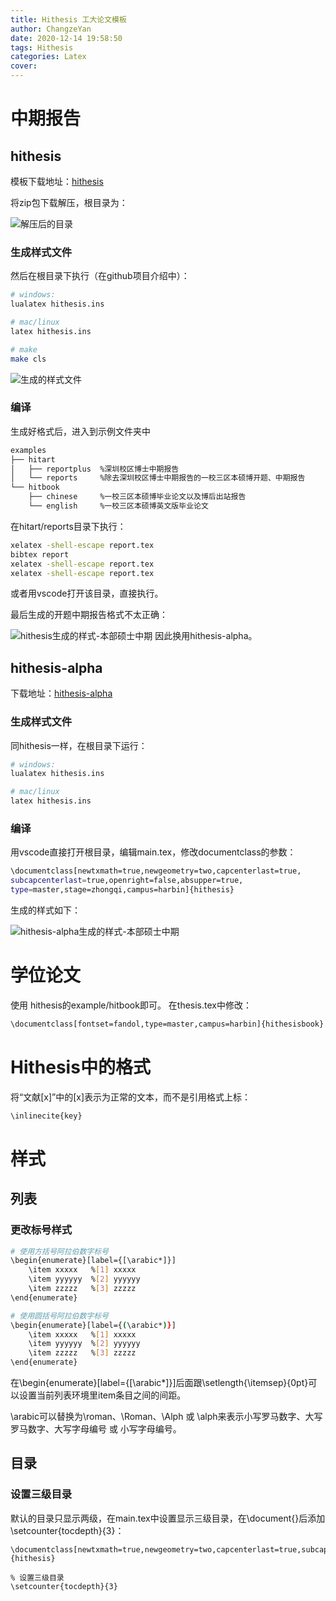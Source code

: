 ```yaml
---
title: Hithesis 工大论文模板
author: ChangzeYan
date: 2020-12-14 19:58:50
tags: Hithesis
categories: Latex
cover:
---
```


# 中期报告

## hithesis
模板下载地址：[hithesis](https://github.com/dustincys/hithesis)

将zip包下载解压，根目录为：

![解压后的目录](https://github.com/ChangzeYan/ChangzeYan.github.io/raw/hexo/source/pic/hithesis-zip.png)

### 生成样式文件
然后在根目录下执行（在github项目介绍中）：
```bash
# windows:
lualatex hithesis.ins

# mac/linux
latex hithesis.ins

# make
make cls
```


![生成的样式文件](https://github.com/ChangzeYan/ChangzeYan.github.io/raw/hexo/source/pic/hithesis-生成样式文件.png)

### 编译
生成好格式后，进入到示例文件夹中
```bash
examples
├── hitart
│   ├── reportplus  %深圳校区博士中期报告
│   └── reports     %除去深圳校区博士中期报告的一校三区本硕博开题、中期报告
└── hitbook
    ├── chinese     %一校三区本硕博毕业论文以及博后出站报告
    └── english     %一校三区本硕博英文版毕业论文
```

在hitart/reports目录下执行：
```bash
xelatex -shell-escape report.tex
bibtex report
xelatex -shell-escape report.tex
xelatex -shell-escape report.tex
```
或者用vscode打开该目录，直接执行。

最后生成的开题中期报告格式不太正确：

![hithesis生成的样式-本部硕士中期](https://github.com/ChangzeYan/ChangzeYan.github.io/raw/hexo/source/pic/hithesis-中期样式.png)
因此换用hithesis-alpha。

## hithesis-alpha
下载地址：[hithesis-alpha](https://github.com/Regulust/hithesis-alpha#%E4%BD%BF%E7%94%A8%E8%AF%B4%E6%98%8E)

### 生成样式文件
同hithesis一样，在根目录下运行：
```bash
# windows:
lualatex hithesis.ins

# mac/linux
latex hithesis.ins
```

### 编译
用vscode直接打开根目录，编辑main.tex，修改documentclass的参数：
```bash
\documentclass[newtxmath=true,newgeometry=two,capcenterlast=true,
subcapcenterlast=true,openright=false,absupper=true,
type=master,stage=zhongqi,campus=harbin]{hithesis}
```
生成的样式如下：

![hithesis-alpha生成的样式-本部硕士中期](https://github.com/ChangzeYan/ChangzeYan.github.io/raw/hexo/source/pic/hithesis-alpha-样式.png)

# 学位论文
使用 hithesis的example/hitbook即可。
在thesis.tex中修改：
```bash
\documentclass[fontset=fandol,type=master,campus=harbin]{hithesisbook}
```


# Hithesis中的格式
将“文献[x]”中的\[x\]表示为正常的文本，而不是引用格式上标：
```bash
\inlinecite{key}
```

# 样式

## 列表
### 更改标号样式
```bash
# 使用方括号阿拉伯数字标号
\begin{enumerate}[label={[\arabic*]}] 
    \item xxxxx   %[1] xxxxx
    \item yyyyyy  %[2] yyyyyy
    \item zzzzz   %[3] zzzzz
\end{enumerate}

# 使用圆括号阿拉伯数字标号
\begin{enumerate}[label={(\arabic*)}] 
    \item xxxxx   %[1] xxxxx
    \item yyyyyy  %[2] yyyyyy
    \item zzzzz   %[3] zzzzz
\end{enumerate}
```

在\begin{enumerate}[label={[\arabic*]}]后面跟\setlength{\itemsep}{0pt}可以设置当前列表环境里item条目之间的间距。

\arabic可以替换为\roman、\Roman、\Alph 或 \alph来表示小写罗马数字、大写罗马数字、大写字母编号 或 小写字母编号。


## 目录
### 设置三级目录
默认的目录只显示两级，在main.tex中设置显示三级目录，在\document{}后添加\setcounter{tocdepth}{3}：
```
\documentclass[newtxmath=true,newgeometry=two,capcenterlast=true,subcapcenterlast=true,openright=false,absupper=true,type=master,stage=zhongqi,campus=harbin]{hithesis}

% 设置三级目录
\setcounter{tocdepth}{3}
```